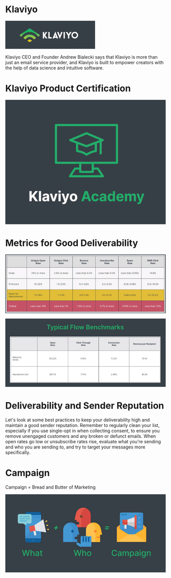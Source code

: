# Klaviyo

![Klaviyo Logo](klaviyo-logo.png)

Klaviyo CEO and Founder Andrew Bialecki says that Klaviyo is more than just an email service provider, and Klaviyo is built to empower creators with the help of data science and intuitive software. 

# Klaviyo Product Certification

![Klaviyo Academy](klaviyo-academy.png)

# Metrics for Good Deliverability

![Metrics](metrics.png)

![Flow Benchmarks](flow-benchmarks.png)

# Deliverability and Sender Reputation

Let's look at some best practices to keep your deliverability high and maintain a good sender reputation. Remember to regularly clean your list, especially if you use single-opt in when collecting consent, to ensure you remove unengaged customers and any broken or defunct emails. When open rates go low or unsubscribe rates rise, evaluate what you're sending and who you are sending to, and try to target your messages more specifically. 

# Campaign

Campaign =  Bread and Butter of Marketing

![Campaigns](campaign.png)